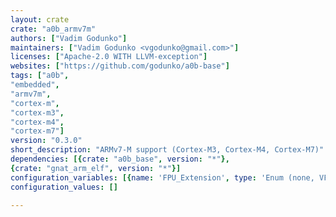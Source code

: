 ```yaml
---
layout: crate
crate: "a0b_armv7m"
authors: ["Vadim Godunko"]
maintainers: ["Vadim Godunko <vgodunko@gmail.com>"]
licenses: ["Apache-2.0 WITH LLVM-exception"]
websites: ["https://github.com/godunko/a0b-base"]
tags: ["a0b",
"embedded",
"armv7m",
"cortex-m",
"cortex-m3",
"cortex-m4",
"cortex-m7"]
version: "0.3.0"
short_description: "ARMv7-M support (Cortex-M3, Cortex-M4, Cortex-M7)"
dependencies: [{crate: "a0b_base", version: "*"},
{crate: "gnat_arm_elf", version: "*"}]
configuration_variables: [{name: 'FPU_Extension', type: 'Enum (none, VFPv4, VFPv5)'}]
configuration_values: []

---
```



